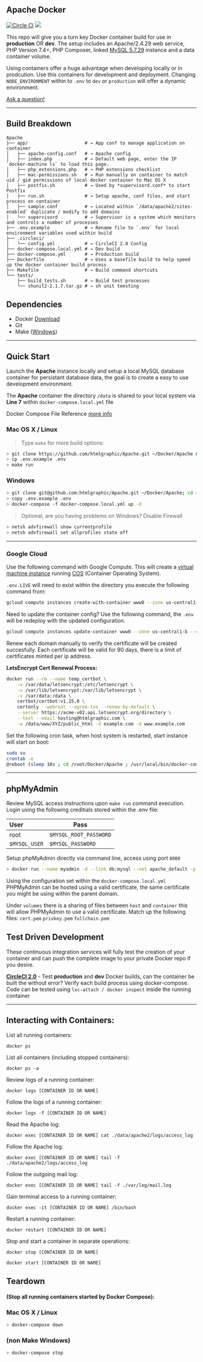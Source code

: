 
## Apache Docker

[![Circle CI](https://circleci.com/gh/htmlgraphic/Apache/tree/master.svg?style=svg)](https://circleci.com/gh/htmlgraphic/Apache/tree/master) 
[![](https://images.microbadger.com/badges/image/htmlgraphic/apache:latest.svg)](https://microbadger.com/images/htmlgraphic/apache:latest "Get your own image badge on microbadger.com")

This repo will give you a turn key Docker container build for use in **production** OR **dev**. The setup includes an Apache/2.4.29 web service, PHP Version 7.4+, PHP Composer, linked [MySQL 5.7.29](https://hub.docker.com/_/mysql) instance and a data container volume.

Using containers offer a huge advantage when developing locally or in prodcution. Use this containers for development and deployment. Changing `NODE_ENVIRONMENT` within to `.env` to `dev` or `production` will offer a dynamic environment.

[Ask a question!](https://github.com/htmlgraphic/Apache/issues/new)


---

## Build Breakdown

```shell
Apache
├── app/                     # → App conf to manage application on container
│   ├── apache-config.conf   # → Apache config
│   ├── index.php            # → Default web page, enter the IP `docker-machine ls` to load this page.
│   ├── php_extensions.php   # → PHP extensions checklist
│   ├── mac-permissions.sh   # → Run manually on container to match uid / gid permissions of local docker container to Mac OS X
│   ├── postfix.sh           # → Used by *supervisord.conf* to start Postfix
│   ├── run.sh               # → Setup apache, conf files, and start process on container
│   ├── sample.conf          # → Located within `/data/apache2/sites-enabled` duplicate / modify to add domains
│   └── supervisord          # → Supervisor is a system which monitors and controls a number of processes
├── .env.example             # → Rename file to `.env` for local environment variables used within build
├── .circleci/
│   └── config.yml           # → CircleCI 2.0 Config
├── docker-compose.local.yml # → Dev build 
├── docker-compose.yml       # → Production build
├── Dockerfile               # → Uses a basefile build to help speed up the docker container build process
├── Makefile                 # → Build command shortcuts
└── tests/
	├── build_tests.sh       # → Build test processes
	└── shunit2-2.1.7.tar.gz # → sh unit teesting
```


## Dependencies
- Docker [Download](https://hub.docker.com/search/?type=edition&offering=community)
- Git
- Make ([Windows](https://stackoverflow.com/questions/32127524/how-to-install-and-use-make-in-windows-8-1))

---

## Quick Start

Launch the **Apache** instance locally and setup a local MySQL database container for persistant database data, the goal is to create a easy to use development environment. 

The **Apache** container the directory `/data` is shared to your local system via **Line 7** within `docker-compose.local.yml` file

Docker Compose File Reference [more info](https://docs.docker.com/compose/compose-file/) 


### Mac OS X / Linux

>	Type `make` for more build options:

```bash
> git clone https://github.com/htmlgraphic/Apache.git ~/Docker/Apache && cd ~/Docker/Apache
> cp .env.example .env
> make run 
```

### Windows

```bash
> git clone git@github.com:htmlgraphic/Apache.git ~/Docker/Apache; cd ~/Docker/Apache
> copy .env.example .env
> docker-compose -f docker-compose.local.yml up -d
```

>	Optional, are you having problems on Windows? Disable Firewall

```bash
> netsh advfirewall show currentprofile
> netsh advfirewall set allprofiles state off
```


---


### Google Cloud

Use the following command with Google Compute. This will create a [virtual machine instance](https://cloud.google.com/sdk/gcloud/reference/beta/compute/instances/create-with-container) running [COS](https://cloud.google.com/container-optimized-os/) (Container Operating System).


`.env.LIVE` will need to exist within the directory you execute the following command from:
```bash
gcloud compute instances create-with-container www0 --zone us-central1-b --tags=https-server,http-server --machine-type f1-micro --container-env-file .env.LIVE --container-image=docker.io/htmlgraphic/apache:envoyer
```

Need to update the container config? Use the following command, the `.env` will be redeploy with the updated configuration.
```bash
gcloud compute instances update-container www0 --zone us-central1-b --container-env-file .env.LIVE
```


Renew each domain manually to verify the certificate will be created succesfully. Each certificate will be valid for 90 days, there is a limit of certificates minted per ip address.


**LetsEncrypt Cert Renewal Process:**
```bash
docker run --rm --name temp_certbot \
	-v /var/data/letsencrypt:/etc/letsencrypt \
	-v /var/lib/letsencrypt:/var/lib/letsencrypt \
	-v /var/data:/data \
	certbot/certbot:v1.15.0 \
	certonly --webroot --agree-tos --renew-by-default \
	--server https://acme-v02.api.letsencrypt.org/directory \
	--text --email hosting@htmlgraphic.com \
	-w /data/www/XYZ/public_html -d example.com -d www.example.com
```

Set the following cron task, when host system is restarted, start instance will start on boot:
```bash
sudo su
crontab -e
@reboot (sleep 10s ; cd /root/Docker/Apache ; /usr/local/bin/docker-compose up -d )&
```


---


## phpMyAdmin

Review MySQL access instructions upon `make run` command execution. Login using the following creditials stored within the .env file: 

|User  | Pass  |
|:--|--|
|root | `$MYSQL_ROOT_PASSWORD`
|`$MYSQL_USER`  |`$MYSQL_PASSWORD`  |


Setup phpMyAdmin directly via command line, access using port `8080`

```bash
> docker run --name myadmin -d --link db:mysql --net apache_default -p 8080:443 osixia/phpmyadmin:4.9.2
```


Using the configuration set within the `docker-compose.local.yml` PHPMyAdmin can be hosted using a valid certificate, the same certificate you might be using within the parent domain.

Under `volumes` there is a sharing of files between `host` and `container` this will allow PHPMyAdmin to use a valid certificate. Match up the following files: `cert.pem` `privkey.pem` `fullchain.pem`




## Test Driven Development
These continuous integration services will fully test the creation of your container and can push the complete image to your private Docker repo if you desire.


**[CircleCI 2.0](https://circleci.com/gh/htmlgraphic/Apache)** - Test **production** and **dev** Docker builds, can the container be built the without error? Verify each build process using docker-compose. Code can be tested using ```lxc-attach / docker inspect``` inside the running container


---


## Interacting with Containers:

List all running containers:

`docker ps`


List all containers (including stopped containers):

`docker ps -a`


Review logs of a running container:

`docker logs [CONTAINER ID OR NAME]`


Follow the logs of a running container:

`docker logs -f [CONTAINER ID OR NAME]`


Read the Apache log:

`docker exec [CONTAINER ID OR NAME] cat ./data/apache2/logs/access_log`


Follow the Apache log:

`docker exec [CONTAINER ID OR NAME] tail -f ./data/apache2/logs/access_log`


Follow the outgoing mail log:

`docker exec [CONTAINER ID OR NAME] tail -f ./var/log/mail.log`


Gain terminal access to a running container:

`docker exec -it [CONTAINER ID OR NAME] /bin/bash`


Restart a running container:

`docker restart [CONTAINER ID OR NAME]`


Stop and start a container in separate operations:

`docker stop [CONTAINER ID OR NAME]`

`docker start [CONTAINER ID OR NAME]`


## Teardown 
#### (Stop all running containers started by Docker Compose):

### Mac OS X / Linux
```bash
> docker-compose down
```

### (non Make Windows)
```bash
> docker-compose stop
```
